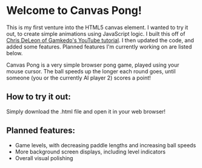 # Welcome to Canvas Pong!

This is my first venture into the HTML5 canvas element. I wanted to try it out, to create simple animations using JavaScript logic. I built this off of [Chris DeLeon of Gamkedo's YouTube tutorial](https://www.youtube.com/watch?v=KoWqdEACyLI). I then updated the code, and added some features. Planned features I'm currently working on are listed below.

Canvas Pong is a very simple browser pong game, played using your mouse cursor. The ball speeds up the longer each round goes, until someone (you or the currently AI player 2) scores a point!

## How to try it out:

Simply download the .html file and open it in your web browser!

## Planned features:

- Game levels, with decreasing paddle lengths and increasing ball speeds
- More background screen displays, including level indicators
- Overall visual polishing